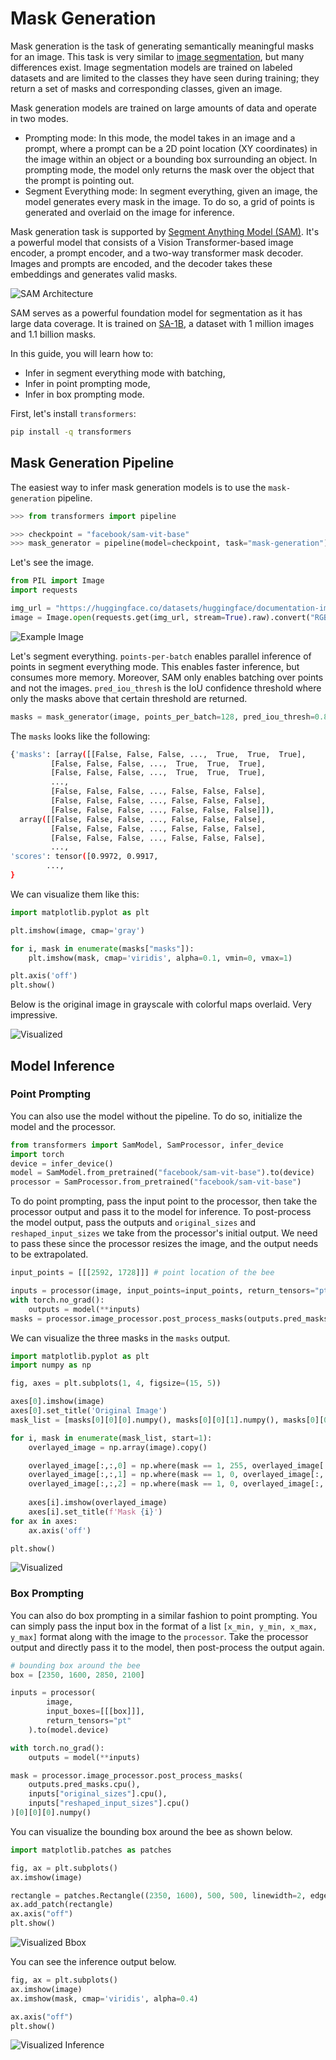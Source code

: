 <!--Copyright 2024 The HuggingFace Team. All rights reserved.

Licensed under the Apache License, Version 2.0 (the "License"); you may not use this file except in compliance with
the License. You may obtain a copy of the License at

http://www.apache.org/licenses/LICENSE-2.0

Unless required by applicable law or agreed to in writing, software distributed under the License is distributed on
an "AS IS" BASIS, WITHOUT WARRANTIES OR CONDITIONS OF ANY KIND, either express or implied. See the License for the
specific language governing permissions and limitations under the License.

⚠️ Note that this file is in Markdown but contain specific syntax for our doc-builder (similar to MDX) that may not be
rendered properly in your Markdown viewer.

-->

# Mask Generation

Mask generation is the task of generating semantically meaningful masks for an image. 
This task is very similar to [image segmentation](semantic_segmentation), but many differences exist. Image segmentation models are trained on labeled datasets and are limited to the classes they have seen during training; they return a set of masks and corresponding classes, given an image. 

Mask generation models are trained on large amounts of data and operate in two modes. 
- Prompting mode: In this mode, the model takes in an image and a prompt, where a prompt can be a 2D point location (XY coordinates) in the image within an object or a bounding box surrounding an object. In prompting mode, the model only returns the mask over the object 
that the prompt is pointing out. 
- Segment Everything mode: In segment everything, given an image, the model generates every mask in the image. To do so, a grid of points is generated and overlaid on the image for inference. 

Mask generation task is supported by [Segment Anything Model (SAM)](model_doc/sam). It's a powerful model that consists of a Vision Transformer-based image encoder, a prompt encoder, and a two-way transformer mask decoder. Images and prompts are encoded, and the decoder takes these embeddings and generates valid masks. 

<div class="flex justify-center">
     <img src="https://huggingface.co/datasets/huggingface/documentation-images/resolve/main/transformers/tasks/sam.png" alt="SAM Architecture"/>
</div>

SAM serves as a powerful foundation model for segmentation as it has large data coverage. It is trained on 
[SA-1B](https://ai.meta.com/datasets/segment-anything/), a dataset with 1 million images and 1.1 billion masks. 

In this guide, you will learn how to:
- Infer in segment everything mode with batching,
- Infer in point prompting mode,
- Infer in box prompting mode.

First, let's install `transformers`:

```bash
pip install -q transformers
```

## Mask Generation Pipeline

The easiest way to infer mask generation models is to use the `mask-generation` pipeline.

```python
>>> from transformers import pipeline

>>> checkpoint = "facebook/sam-vit-base"
>>> mask_generator = pipeline(model=checkpoint, task="mask-generation")
```

Let's see the image.

```python
from PIL import Image
import requests

img_url = "https://huggingface.co/datasets/huggingface/documentation-images/resolve/main/bee.jpg"
image = Image.open(requests.get(img_url, stream=True).raw).convert("RGB")
```

<div class="flex justify-center">
     <img src="https://huggingface.co/datasets/huggingface/documentation-images/resolve/main/bee.jpg" alt="Example Image"/>
</div>

Let's segment everything. `points-per-batch` enables parallel inference of points in segment everything mode. This enables faster inference, but consumes more memory. Moreover, SAM only enables batching over points and not the images. `pred_iou_thresh` is the IoU confidence threshold where only the masks above that certain threshold are returned.

```python
masks = mask_generator(image, points_per_batch=128, pred_iou_thresh=0.88)
```

The `masks` looks like the following:

```bash
{'masks': [array([[False, False, False, ...,  True,  True,  True],
         [False, False, False, ...,  True,  True,  True],
         [False, False, False, ...,  True,  True,  True],
         ...,
         [False, False, False, ..., False, False, False],
         [False, False, False, ..., False, False, False],
         [False, False, False, ..., False, False, False]]),
  array([[False, False, False, ..., False, False, False],
         [False, False, False, ..., False, False, False],
         [False, False, False, ..., False, False, False],
         ...,
'scores': tensor([0.9972, 0.9917,
        ...,
}
```

We can visualize them like this:

```python
import matplotlib.pyplot as plt

plt.imshow(image, cmap='gray')

for i, mask in enumerate(masks["masks"]):
    plt.imshow(mask, cmap='viridis', alpha=0.1, vmin=0, vmax=1)

plt.axis('off')
plt.show()
```

Below is the original image in grayscale with colorful maps overlaid. Very impressive.

<div class="flex justify-center">
     <img src="https://huggingface.co/datasets/huggingface/documentation-images/resolve/main/bee_segmented.png" alt="Visualized"/>
</div>


## Model Inference

### Point Prompting

You can also use the model without the pipeline. To do so, initialize the model and
the processor.

```python
from transformers import SamModel, SamProcessor, infer_device
import torch
device = infer_device()
model = SamModel.from_pretrained("facebook/sam-vit-base").to(device)
processor = SamProcessor.from_pretrained("facebook/sam-vit-base")
```

To do point prompting, pass the input point to the processor, then take the processor output
and pass it to the model for inference. To post-process the model output, pass the outputs and
`original_sizes` and `reshaped_input_sizes` we take from the processor's initial output. We need to pass these 
since the processor resizes the image, and the output needs to be extrapolated.

```python
input_points = [[[2592, 1728]]] # point location of the bee

inputs = processor(image, input_points=input_points, return_tensors="pt").to(device)
with torch.no_grad():
    outputs = model(**inputs)
masks = processor.image_processor.post_process_masks(outputs.pred_masks.cpu(), inputs["original_sizes"].cpu(), inputs["reshaped_input_sizes"].cpu())
```
We can visualize the three masks in the `masks` output.

```python
import matplotlib.pyplot as plt
import numpy as np

fig, axes = plt.subplots(1, 4, figsize=(15, 5))

axes[0].imshow(image)
axes[0].set_title('Original Image')
mask_list = [masks[0][0][0].numpy(), masks[0][0][1].numpy(), masks[0][0][2].numpy()]

for i, mask in enumerate(mask_list, start=1):
    overlayed_image = np.array(image).copy()

    overlayed_image[:,:,0] = np.where(mask == 1, 255, overlayed_image[:,:,0])
    overlayed_image[:,:,1] = np.where(mask == 1, 0, overlayed_image[:,:,1])
    overlayed_image[:,:,2] = np.where(mask == 1, 0, overlayed_image[:,:,2])
    
    axes[i].imshow(overlayed_image)
    axes[i].set_title(f'Mask {i}')
for ax in axes:
    ax.axis('off')

plt.show()
```

<div class="flex justify-center">
     <img src="https://huggingface.co/datasets/huggingface/documentation-images/resolve/main/transformers/tasks/masks.png" alt="Visualized"/>
</div>

### Box Prompting

You can also do box prompting in a similar fashion to point prompting. You can simply pass the input box in the format of a list
`[x_min, y_min, x_max, y_max]` format along with the image to the `processor`. Take the processor output and directly pass it 
to the model, then post-process the output again.


```python
# bounding box around the bee
box = [2350, 1600, 2850, 2100]

inputs = processor(
        image,
        input_boxes=[[[box]]],
        return_tensors="pt"
    ).to(model.device)

with torch.no_grad():
    outputs = model(**inputs)

mask = processor.image_processor.post_process_masks(
    outputs.pred_masks.cpu(),
    inputs["original_sizes"].cpu(),
    inputs["reshaped_input_sizes"].cpu()
)[0][0][0].numpy()
```

You can visualize the bounding box around the bee as shown below.

```python
import matplotlib.patches as patches

fig, ax = plt.subplots()
ax.imshow(image)

rectangle = patches.Rectangle((2350, 1600), 500, 500, linewidth=2, edgecolor='r', facecolor='none')
ax.add_patch(rectangle)
ax.axis("off")
plt.show()
```

<div class="flex justify-center">
     <img src="https://huggingface.co/datasets/huggingface/documentation-images/resolve/main/transformers/tasks/bbox.png" alt="Visualized Bbox"/>
</div>

You can see the inference output below. 

```python
fig, ax = plt.subplots()
ax.imshow(image)
ax.imshow(mask, cmap='viridis', alpha=0.4)

ax.axis("off")
plt.show()
```

<div class="flex justify-center">
     <img src="https://huggingface.co/datasets/huggingface/documentation-images/resolve/main/transformers/tasks/box_inference.png" alt="Visualized Inference"/>
</div>

